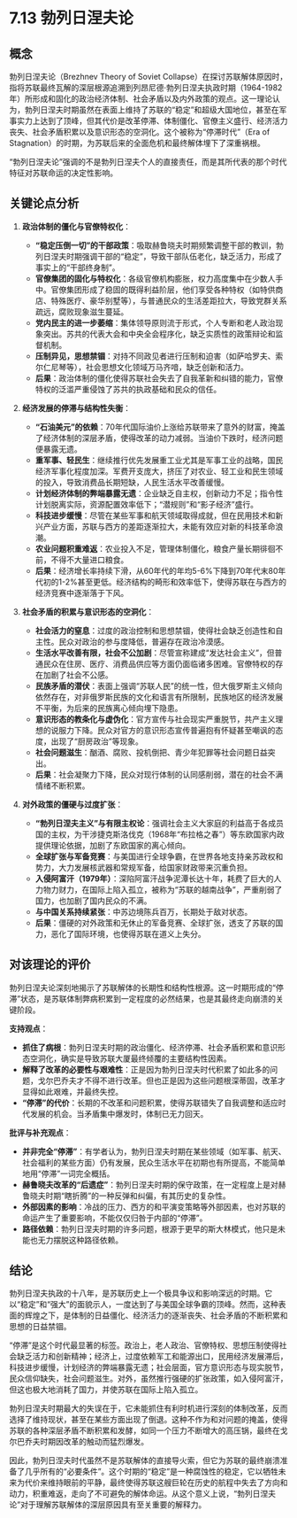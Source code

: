 # 7.13 勃列日涅夫论

## 概念

勃列日涅夫论（Brezhnev Theory of Soviet Collapse）在探讨苏联解体原因时，指将苏联最终瓦解的深层根源追溯到列昂尼德·勃列日涅夫执政时期（1964-1982年）所形成和固化的政治经济体制、社会矛盾以及内外政策的观点。这一理论认为，勃列日涅夫时期虽然在表面上维持了苏联的“稳定”和超级大国地位，甚至在军事实力上达到了顶峰，但其代价是改革停滞、体制僵化、官僚主义盛行、经济活力丧失、社会矛盾积累以及意识形态的空洞化。这个被称为“停滞时代”（Era of Stagnation）的时期，为苏联后来的全面危机和最终解体埋下了深重祸根。

“勃列日涅夫论”强调的不是勃列日涅夫个人的直接责任，而是其所代表的那个时代特征对苏联命运的决定性影响。

## 关键论点分析

1.  **政治体制的僵化与官僚特权化**：
    *   **“稳定压倒一切”的干部政策**：吸取赫鲁晓夫时期频繁调整干部的教训，勃列日涅夫时期强调干部的“稳定”，导致干部队伍老化，缺乏活力，形成了事实上的“干部终身制”。
    *   **官僚集团的固化与特权化**：各级官僚机构膨胀，权力高度集中在少数人手中。官僚集团形成了稳固的既得利益阶层，他们享受各种特权（如特供商店、特殊医疗、豪华别墅等），与普通民众的生活差距拉大，导致党群关系疏远，腐败现象滋生蔓延。
    *   **党内民主的进一步萎缩**：集体领导原则流于形式，个人专断和老人政治现象突出。苏共的代表大会和中央全会程序化，缺乏实质性的政策辩论和监督机制。
    *   **压制异见，思想禁锢**：对持不同政见者进行压制和迫害（如萨哈罗夫、索尔仁尼琴等），社会思想文化领域万马齐喑，缺乏创新和活力。
    *   **后果**：政治体制的僵化使得苏联社会失去了自我革新和纠错的能力，官僚特权的泛滥严重侵蚀了苏共的执政基础和民众的信任。

2.  **经济发展的停滞与结构性失衡**：
    *   **“石油美元”的依赖**：70年代国际油价上涨给苏联带来了意外的财富，掩盖了经济体制的深层矛盾，使得改革的动力减弱。当油价下跌时，经济问题便暴露无遗。
    *   **重军事、轻民生**：继续推行优先发展重工业尤其是军事工业的战略，国民经济军事化程度加深。军费开支庞大，挤压了对农业、轻工业和民生领域的投入，导致消费品长期短缺，人民生活水平改善缓慢。
    *   **计划经济体制的弊端暴露无遗**：企业缺乏自主权，创新动力不足；指令性计划脱离实际，资源配置效率低下；“潜规则”和“影子经济”盛行。
    *   **科技进步缓慢**：尽管在某些军事和航天领域取得成就，但在民用技术和新兴产业方面，苏联与西方的差距逐渐拉大，未能有效应对新的科技革命浪潮。
    *   **农业问题积重难返**：农业投入不足，管理体制僵化，粮食产量长期徘徊不前，不得不大量进口粮食。
    *   **后果**：经济增长率持续下滑，从60年代的年均5-6%下降到70年代末80年代初的1-2%甚至更低。经济结构的畸形和效率低下，使得苏联在与西方的经济竞赛中逐渐落于下风。

3.  **社会矛盾的积累与意识形态的空洞化**：
    *   **社会活力的窒息**：过度的政治控制和思想禁锢，使得社会缺乏创造性和自主性。民众对政治的参与度降低，普遍存在政治冷漠感。
    *   **生活水平改善有限，社会不公加剧**：尽管宣称建成“发达社会主义”，但普通民众在住房、医疗、消费品供应等方面仍面临诸多困难。官僚特权的存在加剧了社会不公感。
    *   **民族矛盾的潜伏**：表面上强调“苏联人民”的统一性，但大俄罗斯主义倾向依然存在，对非俄罗斯民族的文化和语言有所限制，民族地区的经济发展不平衡，为后来的民族离心倾向埋下隐患。
    *   **意识形态的教条化与虚伪化**：官方宣传与社会现实严重脱节，共产主义理想的说服力下降。民众对官方的意识形态宣传普遍抱有怀疑甚至嘲讽的态度，出现了“厨房政治”等现象。
    *   **社会问题滋生**：酗酒、腐败、投机倒把、青少年犯罪等社会问题日益突出。
    *   **后果**：社会凝聚力下降，民众对现行体制的认同感削弱，潜在的社会不满情绪不断积累。

4.  **对外政策的僵硬与过度扩张**：
    *   **“勃列日涅夫主义”与有限主权论**：强调社会主义大家庭的利益高于各成员国的主权，为干涉捷克斯洛伐克（1968年“布拉格之春”）等东欧国家内政提供理论依据，加剧了东欧国家的离心倾向。
    *   **全球扩张与军备竞赛**：与美国进行全球争霸，在世界各地支持亲苏政权和势力，大力发展核武器和常规军备，给国家财政带来沉重负担。
    *   **入侵阿富汗（1979年）**：深陷阿富汗战争泥潭长达十年，耗费了巨大的人力物力财力，在国际上陷入孤立，被称为“苏联的越南战争”，严重削弱了国力，也加剧了国内民众的不满。
    *   **与中国关系持续紧张**：中苏边境陈兵百万，长期处于敌对状态。
    *   **后果**：僵硬的对外政策和无休止的军备竞赛、全球扩张，透支了苏联的国力，恶化了国际环境，也使得苏联在道义上失分。

## 对该理论的评价

勃列日涅夫论深刻地揭示了苏联解体的长期性和结构性根源。这一时期形成的“停滞”状态，是苏联体制弊病积累到一定程度的必然结果，也是其最终走向崩溃的关键阶段。

**支持观点**：
*   **抓住了病根**：勃列日涅夫时期的政治僵化、经济停滞、社会矛盾积累和意识形态空洞化，确实是导致苏联大厦最终倾覆的主要结构性因素。
*   **解释了改革的必要性与艰难性**：正是因为勃列日涅夫时代积累了如此多的问题，戈尔巴乔夫才不得不进行改革。但也正是因为这些问题根深蒂固，改革才显得如此艰难，并最终失控。
*   **“停滞”的代价**：长期的不改革和问题积累，使得苏联错失了自我调整和适应时代发展的机会。当矛盾集中爆发时，体制已无力回天。

**批评与补充观点**：
*   **并非完全“停滞”**：有学者认为，勃列日涅夫时期在某些领域（如军事、航天、社会福利的某些方面）仍有发展，民众生活水平在初期也有所提高，不能简单地用“停滞”一词完全概括。
*   **赫鲁晓夫改革的“后遗症”**：勃列日涅夫时期的保守政策，在一定程度上是对赫鲁晓夫时期“瞎折腾”的一种反弹和纠偏，有其历史的复杂性。
*   **外部因素的影响**：冷战的压力、西方的和平演变策略等外部因素，也对苏联的命运产生了重要影响，不能仅仅归咎于内部的“停滞”。
*   **路径依赖**：勃列日涅夫时期的许多问题，根源于更早的斯大林模式，他只是未能也无力摆脱这种路径依赖。

## 结论

勃列日涅夫执政的十八年，是苏联历史上一个极具争议和影响深远的时期。它以“稳定”和“强大”的面貌示人，一度达到了与美国全球争霸的顶峰。然而，这种表面的辉煌之下，是体制的日益僵化、经济活力的逐渐丧失、社会矛盾的不断积累和思想的日益禁锢。

“停滞”是这个时代最显著的标签。政治上，老人政治、官僚特权、思想压制使得社会缺乏活力和创新精神；经济上，过度依赖军工和能源出口，民用经济发展滞后，科技进步缓慢，计划经济的弊端暴露无遗；社会层面，官方意识形态与现实脱节，民众信仰缺失，社会问题滋生。对外，虽然推行强硬的扩张政策，如入侵阿富汗，但这也极大地消耗了国力，并使苏联在国际上陷入孤立。

勃列日涅夫时期最大的失误在于，它未能抓住有利时机进行深刻的体制改革，反而选择了维持现状，甚至在某些方面出现了倒退。这种不作为和对问题的掩盖，使得苏联的各种深层矛盾不断积累和发酵，如同一个压力不断增大的高压锅，最终在戈尔巴乔夫时期因改革的触动而猛烈爆发。

因此，勃列日涅夫时代虽然不是苏联解体的直接导火索，但它为苏联的最终崩溃准备了几乎所有的“必要条件”。这个时期的“稳定”是一种腐蚀性的稳定，它以牺牲未来为代价来维持眼前的平静，最终使得苏联这艘巨轮在历史的航程中失去了方向和动力，积重难返，走向了不可避免的解体命运。从这个意义上说，“勃列日涅夫论”对于理解苏联解体的深层原因具有至关重要的解释力。
